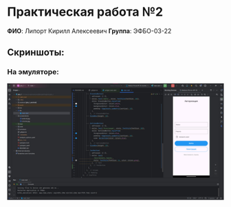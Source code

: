 # Практическая работа №2

**ФИО**: Липорт Кирилл Алексеевич
**Группа**: ЭФБО-03-22

## Скриншоты:

### На эмуляторе:
![Скриншот эмулятора](screenshots/prac_2_screen1.jpg)